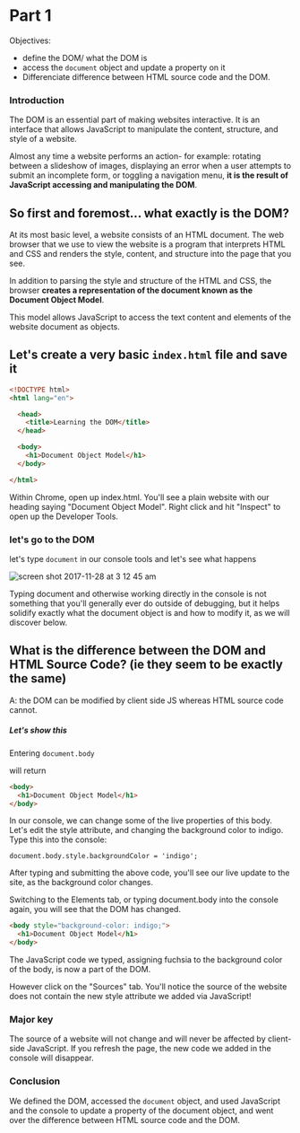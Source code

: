 
# Part 1
Objectives:
-  define the DOM/ what the DOM is
-  access the `document` object and update a property on it
-  Differenciate difference between HTML source code and the DOM.



### Introduction

The DOM is an essential part of making websites interactive. It is an interface that allows JavaScript to manipulate the content, structure, and style of a website. 


Almost any time a website performs an action- for example: rotating between a slideshow of images, displaying an error when a user attempts to submit an incomplete form, or toggling a navigation menu, **it is the result of JavaScript accessing and manipulating the DOM**. 


## So first and foremost... what exactly is the DOM?

At its most basic level, a website consists of an HTML document. The web browser that we use to view the website is a program that interprets HTML and CSS and renders the style, content, and structure into the page that you see.

In addition to parsing the style and structure of the HTML and CSS, the browser **creates a representation of the document known as the Document Object Model**. 

This model allows JavaScript to access the text content and elements of the website document as objects.

## Let's create a very basic `index.html` file and save it

```html
<!DOCTYPE html>
<html lang="en">

  <head>
    <title>Learning the DOM</title>
  </head>

  <body>
    <h1>Document Object Model</h1>
  </body>

</html>
```

Within Chrome, open up index.html. You'll see a plain website with our heading saying "Document Object Model". Right click and hit  "Inspect" to open up the Developer Tools.

### let's go to the DOM

let's type `document` in our console tools and let's see what happens

![screen shot 2017-11-28 at 3 12 45 am](https://user-images.githubusercontent.com/6153182/33308836-1659a0a2-d3ea-11e7-917e-d8ba7d0853c7.png)

Typing document and otherwise working directly in the console is not something that you'll generally ever do outside of debugging, but it helps solidify exactly what the document object is and how to modify it, as we will discover below.


## What is the difference between the DOM and HTML Source Code? (ie they seem to be exactly the same)

A: the DOM can be modified by client side JS whereas HTML source code cannot.

##### Let's show this

Entering `document.body` 

will return

```html
<body>
  <h1>Document Object Model</h1>
</body>
```

In our console, we can change some of the live properties of this body. Let's edit the style attribute, and changing the background color to indigo. Type this into the console:

`document.body.style.backgroundColor = 'indigo';`

After typing and submitting the above code, you'll see our live update to the site, as the background color changes.


Switching to the Elements tab, or typing document.body into the console again, you will see that the DOM has changed.

```html
<body style="background-color: indigo;">
  <h1>Document Object Model</h1>
</body>
```

The JavaScript code we typed, assigning fuchsia to the background color of the body, is now a part of the DOM.

However click on the "Sources" tab. You'll notice  the source of the website does not contain the new style attribute we added via JavaScript! 

### Major key
The source of a website will not change and will never be affected by client-side JavaScript. If you refresh the page, the new code we added in the console will disappear.

### Conclusion
We defined the DOM, accessed the `document` object, and used JavaScript and the console to update a property of the document object, and went over the difference between HTML source code and the DOM.
